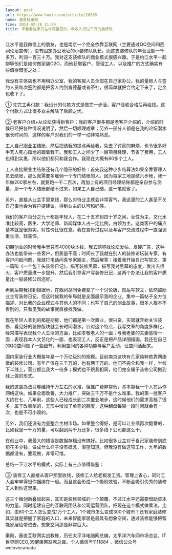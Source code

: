 ```yaml
---
layout: post
url: https://www.huxiu.com/article/28585
name: 基督徒秦刚
time: 2014-02-26 11:29
title: 来看看这家只在肯德基签约，年收入却过千万的装修队
---
```

江水平是我微信上的朋友，也是南京一个完全依靠互联网（主要通过QQ空间和西祠论坛宣传），没有固定办公地址的小装修队队长。而这支装修队的年营业额一千多万，利润一百三十万。我对这支装修队的商业模式很感兴趣，于是约江水平一起聊聊他们是如何做家装O2O，而他获取客户、管理工人、以及推广的方式确实有些值得借鉴之处：

我没有实体店也不用租办公室，我的客服人员全部在自己家办公。我的量房人与签约人员每次签约都是把客人约到肯德基或者茶社，很简单就把合约定下来了，定金也收下了。

① 先完工再付款：我设计的付款方式是做完一步活，客户验收合格后再给钱。这个付款方式让很多业主解除了后顾之忧。

② 老客户介绍+从论坛获得新客户：我的客户很多都是老客户介绍的，介绍的时候已经把各种情况说明了，然后一切顺理成章；另外一部分人都是在我的论坛潜水很长时间的，这样的客户对我们的一举一动非常熟悉。

工人自己跟业主结账，然后把该我的提点再给我，免去了讨薪的麻烦，也令很多好手艺人死心踏地的跟着我干。我和工人之间少了一层项目经理，节省了费用，工人也得到实惠，所以他们都只和我合作。我现在大概有80多个工人。

工人直接跟业主结账还有几个隐形的好处：首先我这种小步结算法如果全靠管理人员去结账，那么就需要多雇佣一个专门结账的人。因为每家工地是结六步帐，我一年做200家左右，就要跑一千二百次，再加上有的项目经理结账都是亲自参与测量，那一个专人结账都结不过来，如果工人自己结，这一笔就省了。

另外，直接从业主手里拿钱，那么对待业主就会非常客气，我这里的工人甚至不关自己事也会为客户提建议，得到业主的认可和好感。

我们的客户百分之九十都是年轻人，在二十五岁到四十岁之间，女性为主，文化水准比较高，医生、大学老师、新闻媒体人占一定比例，白领为主。这类客户的痛点基本就是很务实，对性价比很在意。我在宣传过程以及与客户交流过程中一直强调重生活、轻装饰。

初期创业的时候我手里只有4000块本钱。我去网吧找论坛发帖、发硬广告，这种办法也能带来一些客户，但质量不高；时间长了我就在别人的装修论坛装专家，有客户问起问题，我就打电话问真专家朋友，然后解答；接着我开始自己写软文，第一篇叫《一个包工头装修日记》，描写装修黑幕，描写我对黑幕的态度，发出去很火，客户质量进一步提升。然后我引导客户写装修日记，这两个办法让我的客户质量比一般装修公司还好。

再到后期我找到根据地，在西祠胡同免费拿了一个讨论版，然后写软文，依然鼓励业主写装修日记。但这时候我的布局就是全面展示我的企业，集中一篇帖子全方位描述、对比我的企业模式与其他人的不同；也写了自己的创业故事，很多人根本不看别的，只看见我的故事就直接找我做。

现在年轻人拿到的都是期房，他们都是第一次置业，很兴奋，买房就开始关注装修，看见好的装修版块就会长时间潜水。针对这个特点，我写文章的角度多样化，经常描写表现我个人生活的方面，比如孝敬老人的一面；与我老婆的夫妻感情一面；表现我本人文艺化的一面、也表现工人，反正是把产品详细描画。我还在自己的QQ空间做了一些细节，利用空间的各种功能与客户互动，让空间活起来。

国内家装行业大概每年是一个万亿级别的规模。目前南京这块有几家纯粹依靠网络做的装修公司，有年产值在三千万的，也有两千万的。他们不完全和我一样，半线下半线上，营业额比我大一倍多；模式也不跟我相同，他们完全属于装修公司搬到线上做的形式。

我的这些办法只够维持千万左右的水准，但推广费非常低，基本靠我一个人在运作网络这块。如果全面改善，大力推广，突破三千万不是什么难事。我的第一批客户大约在七、八年前，这些人已经成长到二次置业地步，这时候他们的需求高档了很多，属于改善型的，无形中增加了单笔的额度，这种翻盘每隔一段时间就会有一次，也是不可小观的。

另外，我们还没有力量整合主材市场。如果整合得好，是可以让业绩再次翻番的，比如我是一千万的量，可以翻到两千万还多，很多线下公司都这么干。

在创业中，我最大的错误是数据存档没有搞好。比如很多业主对于自己家装修到底能花多少钱，做成什么样子没有概念，渴望知道。但我没有做这项工作，九年的数据都没有，要现做，非常可惜。

总结一下江水平的模式，实际上有三点值得借鉴：

③ 装修工人直接从客户那里收钱，装修工人给老板发工资。管理上省心，同时工人会牢牢得很你捆绑在一起。而且这会形成一个吸附效验，不断会吸引优秀的装修工人到你这里来。

这三个微创新叠加起来，其实是装修领域的一个颠覆。不过江水平还需要借助资本的力量，同时组建自己的互联网团队和公司运营团队，把现在这个模式做乘法。比如，由80个工人怎么变成1万个工人，1个城市怎么变成300个城市？还有家庭装修其实就是把握了家庭的入口，未来智能家居是最具有想象空间，通过装修能够把智能家居给带进去，想象空间那是非常巨大。

秦刚，垂直互联网实战教练，历任太平洋电脑网总编，太平洋汽车网市场总监，IT世界网CEO,39健康网联席总裁。个人微信号1111884 ，微信公众号 welovecanada

